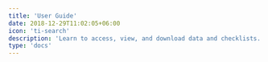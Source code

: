 ```yaml
---
title: 'User Guide'
date: 2018-12-29T11:02:05+06:00
icon: 'ti-search' 
description: 'Learn to access, view, and download data and checklists.'
type: 'docs'
---
```

